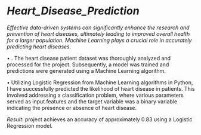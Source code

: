 # ***Heart_Disease_Prediction***

*Effective data-driven systems can significantly enhance the research and prevention of heart diseases, ultimately leading to improved overall health for a larger population. Machine Learning plays a crucial role in accurately predicting heart diseases.*

•	. The heart disease patient dataset was thoroughly analyzed and processed for the project. Subsequently, a model was trained and predictions were generated using a Machine Learning algorithm.

•	Utilizing Logistic Regression from Machine Learning algorithms in Python, I have successfully predicted the likelihood of heart disease in patients. This involved addressing a classification problem, where various parameters served as input features and the target variable was a binary variable indicating the presence or absence of heart disease.

*Result*:
project achieves an accuracy of approximately 0.83 using a Logistic Regression model.
